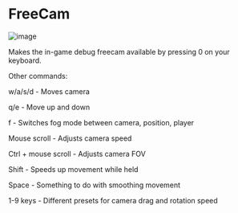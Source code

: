 # FreeCam

![image](https://github.com/xen-42/dredge-freecam/assets/22628069/c0fc4962-ef05-43fb-b177-6a41157b219b)

Makes the in-game debug freecam available by pressing 0 on your keyboard.

Other commands:

w/a/s/d - Moves camera

q/e - Move up and down

f - Switches fog mode between camera, position, player

Mouse scroll - Adjusts camera speed

Ctrl + mouse scroll - Adjusts camera FOV

Shift - Speeds up movement while held

Space - Something to do with smoothing movement

1-9 keys - Different presets for camera drag and rotation speed
